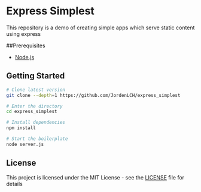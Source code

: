 # Express Simplest
This repository is a demo of creating simple apps which serve static content using express

##Prerequisites
- [Node.js](https://nodejs.org/en/download/)

## Getting Started
```bash
# Clone latest version
git clone --depth=1 https://github.com/JordenLCH/express_simplest 

# Enter the directory
cd express_simplest

# Install dependencies
npm install

# Start the boilerplate
node server.js
```

## License
This project is licensed under the MIT License - see the [LICENSE](LICENSE) file for details
